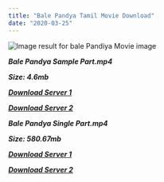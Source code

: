 ```yaml
---
title: "Bale Pandya Tamil Movie Download"
date: "2020-03-25"
---
```


![Image result for bale Pandiya Movie image](https://upload.wikimedia.org/wikipedia/en/thumb/7/7b/Bale_Pandiya_Sivaji.jpg/220px-Bale_Pandiya_Sivaji.jpg)

**_Bale Pandya Sample Part.mp4_**

**_Size: 4.6mb_**

**_[Download Server 1](http://b5.wetransfer.vip/files/{cda5df2c15b60541c0c08958a9aa30b512670539b38ddb53042c71b1d10bc2b4}20Actor{cda5df2c15b60541c0c08958a9aa30b512670539b38ddb53042c71b1d10bc2b4}20Hits{cda5df2c15b60541c0c08958a9aa30b512670539b38ddb53042c71b1d10bc2b4}20Collection/Sivaji{cda5df2c15b60541c0c08958a9aa30b512670539b38ddb53042c71b1d10bc2b4}20Movies{cda5df2c15b60541c0c08958a9aa30b512670539b38ddb53042c71b1d10bc2b4}20Collections/Bale{cda5df2c15b60541c0c08958a9aa30b512670539b38ddb53042c71b1d10bc2b4}20Pandya{cda5df2c15b60541c0c08958a9aa30b512670539b38ddb53042c71b1d10bc2b4}20(1962)/Bale{cda5df2c15b60541c0c08958a9aa30b512670539b38ddb53042c71b1d10bc2b4}20Pandya{cda5df2c15b60541c0c08958a9aa30b512670539b38ddb53042c71b1d10bc2b4}20{cda5df2c15b60541c0c08958a9aa30b512670539b38ddb53042c71b1d10bc2b4}20Sample{cda5df2c15b60541c0c08958a9aa30b512670539b38ddb53042c71b1d10bc2b4}20HD.mp4)_**

**_[Download Server 2](http://b5.wetransfer.vip/files/{cda5df2c15b60541c0c08958a9aa30b512670539b38ddb53042c71b1d10bc2b4}20Actor{cda5df2c15b60541c0c08958a9aa30b512670539b38ddb53042c71b1d10bc2b4}20Hits{cda5df2c15b60541c0c08958a9aa30b512670539b38ddb53042c71b1d10bc2b4}20Collection/Sivaji{cda5df2c15b60541c0c08958a9aa30b512670539b38ddb53042c71b1d10bc2b4}20Movies{cda5df2c15b60541c0c08958a9aa30b512670539b38ddb53042c71b1d10bc2b4}20Collections/Bale{cda5df2c15b60541c0c08958a9aa30b512670539b38ddb53042c71b1d10bc2b4}20Pandya{cda5df2c15b60541c0c08958a9aa30b512670539b38ddb53042c71b1d10bc2b4}20(1962)/Bale{cda5df2c15b60541c0c08958a9aa30b512670539b38ddb53042c71b1d10bc2b4}20Pandya{cda5df2c15b60541c0c08958a9aa30b512670539b38ddb53042c71b1d10bc2b4}20{cda5df2c15b60541c0c08958a9aa30b512670539b38ddb53042c71b1d10bc2b4}20Sample{cda5df2c15b60541c0c08958a9aa30b512670539b38ddb53042c71b1d10bc2b4}20HD.mp4)_**

**_Bale Pandya Single Part.mp4_**

**_Size: 580.67mb_**

**_[Download Server 1](http://b5.wetransfer.vip/files/{cda5df2c15b60541c0c08958a9aa30b512670539b38ddb53042c71b1d10bc2b4}20Actor{cda5df2c15b60541c0c08958a9aa30b512670539b38ddb53042c71b1d10bc2b4}20Hits{cda5df2c15b60541c0c08958a9aa30b512670539b38ddb53042c71b1d10bc2b4}20Collection/Sivaji{cda5df2c15b60541c0c08958a9aa30b512670539b38ddb53042c71b1d10bc2b4}20Movies{cda5df2c15b60541c0c08958a9aa30b512670539b38ddb53042c71b1d10bc2b4}20Collections/Bale{cda5df2c15b60541c0c08958a9aa30b512670539b38ddb53042c71b1d10bc2b4}20Pandya{cda5df2c15b60541c0c08958a9aa30b512670539b38ddb53042c71b1d10bc2b4}20(1962)/Bale{cda5df2c15b60541c0c08958a9aa30b512670539b38ddb53042c71b1d10bc2b4}20Pandya{cda5df2c15b60541c0c08958a9aa30b512670539b38ddb53042c71b1d10bc2b4}20{cda5df2c15b60541c0c08958a9aa30b512670539b38ddb53042c71b1d10bc2b4}20Single{cda5df2c15b60541c0c08958a9aa30b512670539b38ddb53042c71b1d10bc2b4}20Part{cda5df2c15b60541c0c08958a9aa30b512670539b38ddb53042c71b1d10bc2b4}20HD.mp4)_**

**_[Download Server 2](http://b5.wetransfer.vip/files/{cda5df2c15b60541c0c08958a9aa30b512670539b38ddb53042c71b1d10bc2b4}20Actor{cda5df2c15b60541c0c08958a9aa30b512670539b38ddb53042c71b1d10bc2b4}20Hits{cda5df2c15b60541c0c08958a9aa30b512670539b38ddb53042c71b1d10bc2b4}20Collection/Sivaji{cda5df2c15b60541c0c08958a9aa30b512670539b38ddb53042c71b1d10bc2b4}20Movies{cda5df2c15b60541c0c08958a9aa30b512670539b38ddb53042c71b1d10bc2b4}20Collections/Bale{cda5df2c15b60541c0c08958a9aa30b512670539b38ddb53042c71b1d10bc2b4}20Pandya{cda5df2c15b60541c0c08958a9aa30b512670539b38ddb53042c71b1d10bc2b4}20(1962)/Bale{cda5df2c15b60541c0c08958a9aa30b512670539b38ddb53042c71b1d10bc2b4}20Pandya{cda5df2c15b60541c0c08958a9aa30b512670539b38ddb53042c71b1d10bc2b4}20{cda5df2c15b60541c0c08958a9aa30b512670539b38ddb53042c71b1d10bc2b4}20Single{cda5df2c15b60541c0c08958a9aa30b512670539b38ddb53042c71b1d10bc2b4}20Part{cda5df2c15b60541c0c08958a9aa30b512670539b38ddb53042c71b1d10bc2b4}20HD.mp4)_**
